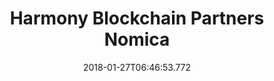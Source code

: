 ---
templateKey: partner-member
name: Nomica
title: Harmony Blockchain Partners Nomica
feature: Security tokenization
web: 'https://www.nomica.io/'
logo: /images/partners/Harmony-Blockchain-Partner-Nomica.png
date: 2018-01-27T06:46:53.772
---